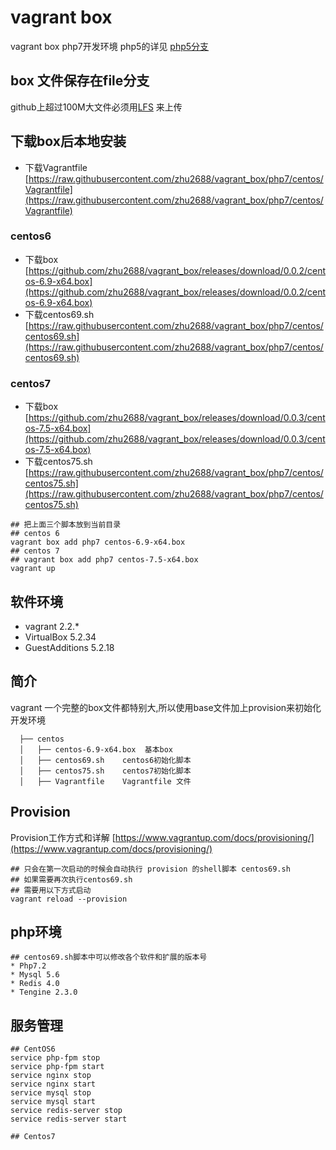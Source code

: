 # vagrant box 
vagrant box php7开发环境 php5的详见 [php5分支](https://github.com/zhu2688/vagrant_box/tree/master)

## box 文件保存在file分支
github上超过100M大文件必须用[LFS](https://git-lfs.github.com) 来上传

## 下载box后本地安装
- 下载Vagrantfile [https://raw.githubusercontent.com/zhu2688/vagrant_box/php7/centos/Vagrantfile](https://raw.githubusercontent.com/zhu2688/vagrant_box/php7/centos/Vagrantfile)

### centos6 
- 下载box [https://github.com/zhu2688/vagrant_box/releases/download/0.0.2/centos-6.9-x64.box](https://github.com/zhu2688/vagrant_box/releases/download/0.0.2/centos-6.9-x64.box)
- 下载centos69.sh [https://raw.githubusercontent.com/zhu2688/vagrant_box/php7/centos/centos69.sh](https://raw.githubusercontent.com/zhu2688/vagrant_box/php7/centos/centos69.sh)

### centos7
- 下载box [https://github.com/zhu2688/vagrant_box/releases/download/0.0.3/centos-7.5-x64.box](https://github.com/zhu2688/vagrant_box/releases/download/0.0.3/centos-7.5-x64.box)
- 下载centos75.sh [https://raw.githubusercontent.com/zhu2688/vagrant_box/php7/centos/centos75.sh](https://raw.githubusercontent.com/zhu2688/vagrant_box/php7/centos/centos75.sh)

```shell
## 把上面三个脚本放到当前目录
## centos 6
vagrant box add php7 centos-6.9-x64.box
## centos 7
## vagrant box add php7 centos-7.5-x64.box
vagrant up

```

## 软件环境
-  vagrant 2.2.*
-  VirtualBox 5.2.34
-  GuestAdditions 5.2.18

## 简介
  vagrant 一个完整的box文件都特别大,所以使用base文件加上provision来初始化开发环境

```shell
  ├── centos
  │   ├── centos-6.9-x64.box  基本box
  │   ├── centos69.sh    centos6初始化脚本
  │   ├── centos75.sh    centos7初始化脚本
  │   ├── Vagrantfile    Vagrantfile 文件
```
## Provision
  Provision工作方式和详解 [https://www.vagrantup.com/docs/provisioning/](https://www.vagrantup.com/docs/provisioning/)
```shell
## 只会在第一次启动的时候会自动执行 provision 的shell脚本 centos69.sh 
## 如果需要再次执行centos69.sh 
## 需要用以下方式启动
vagrant reload --provision
```

## php环境

```shell
## centos69.sh脚本中可以修改各个软件和扩展的版本号
* Php7.2
* Mysql 5.6
* Redis 4.0
* Tengine 2.3.0
```

## 服务管理 
```shell
## CentOS6
service php-fpm stop 
service php-fpm start
service nginx stop 
service nginx start 
service mysql stop 
service mysql start
service redis-server stop
service redis-server start

## Centos7
```
